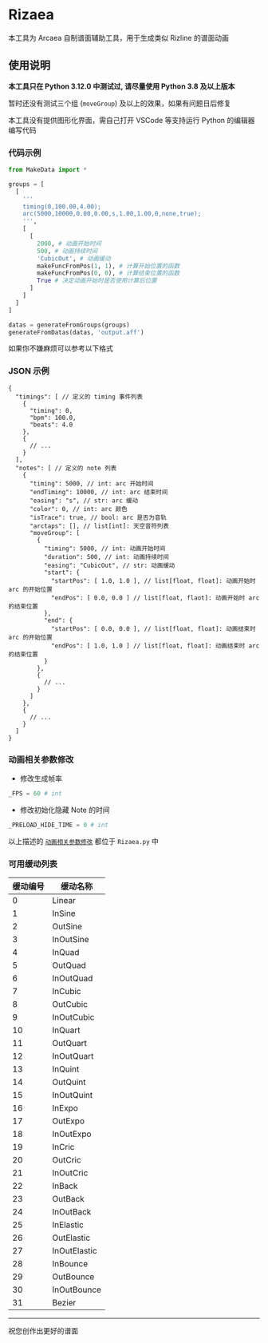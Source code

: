 

# Rizaea

本工具为 Arcaea 自制谱面辅助工具，用于生成类似 Rizline 的谱面动画

## 使用说明

**本工具只在 Python 3.12.0 中测试过, 请尽量使用 Python 3.8 及以上版本**

暂时还没有测试三个组 (`moveGroup`) 及以上的效果，如果有问题日后修复

本工具没有提供图形化界面，需自己打开 VSCode 等支持运行 Python 的编辑器编写代码

### 代码示例
```python
from MakeData import *

groups = [
  [
    '''
    timing(0,100.00,4.00);
    arc(5000,10000,0.00,0.00,s,1.00,1.00,0,none,true);
    ''',
    [
      [
        2000, # 动画开始时间
        500, # 动画持续时间
        'CubicOut', # 动画缓动
        makeFuncFromPos(1, 1), # 计算开始位置的函数
        makeFuncFromPos(0, 0), # 计算结束位置的函数
        True # 决定动画开始时是否使用计算后位置
      ]
    ]
  ]
]

datas = generateFromGroups(groups)
generateFromDatas(datas, 'output.aff')
```

如果你不嫌麻烦可以参考以下格式

### JSON 示例
```jsonc
{
  "timings": [ // 定义的 timing 事件列表
    {
      "timing": 0,
      "bpm": 100.0,
      "beats": 4.0
    },
    {
      // ...
    }
  ],
  "notes": [ // 定义的 note 列表
    {
      "timing": 5000, // int: arc 开始时间
      "endTiming": 10000, // int: arc 结束时间
      "easing": "s", // str: arc 缓动
      "color": 0, // int: arc 颜色
      "isTrace": true, // bool: arc 是否为音轨
      "arctaps": [], // list[int]: 天空音符列表
      "moveGroup": [
        {
          "timing": 5000, // int: 动画开始时间
          "duration": 500, // int: 动画持续时间
          "easing": "CubicOut", // str: 动画缓动
          "start": {
            "startPos": [ 1.0, 1.0 ], // list[float, float]: 动画开始时 arc 的开始位置
            "endPos": [ 0.0, 0.0 ] // list[float, flaot]: 动画开始时 arc 的结束位置
          },
          "end": {
            "startPos": [ 0.0, 0.0 ], // list[float, float]: 动画结束时 arc 的开始位置
            "endPos": [ 1.0, 1.0 ] // list[float, float]: 动画结束时 arc 的结束位置
          }
        },
        {
          // ...
        }
      ]
    },
    {
      // ...
    }
  ]
}
```

### 动画相关参数修改
- 修改生成帧率
```python
_FPS = 60 # int
```
- 修改初始化隐藏 Note 的时间
```python
_PRELOAD_HIDE_TIME = 0 # int
```

以上描述的 [`动画相关参数修改`](#动画相关参数修改) 都位于 `Rizaea.py` 中

### 可用缓动列表
| 缓动编号 | 缓动名称 |
|---|---|
| 0 | Linear |
| 1 | InSine |
| 2 | OutSine |
| 3 | InOutSine |
| 4 | InQuad |
| 5 | OutQuad |
| 6 | InOutQuad |
| 7 | InCubic |
| 8 | OutCubic |
| 9 | InOutCubic |
| 10 | InQuart |
| 11 | OutQuart |
| 12 | InOutQuart |
| 13 | InQuint |
| 14 | OutQuint |
| 15 | InOutQuint |
| 16 | InExpo |
| 17 | OutExpo |
| 18 | InOutExpo |
| 19 | InCric |
| 20 | OutCric |
| 21 | InOutCric |
| 22 | InBack |
| 23 | OutBack |
| 24 | InOutBack |
| 25 | InElastic |
| 26 | OutElastic |
| 27 | InOutElastic |
| 28 | InBounce |
| 29 | OutBounce |
| 30 | InOutBounce |
| 31 | Bezier |

---

祝您创作出更好的谱面